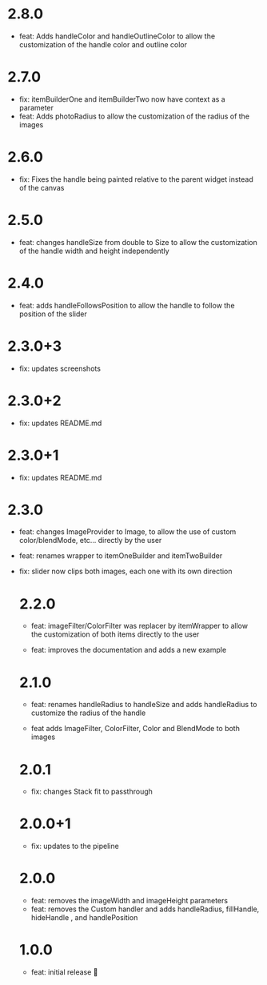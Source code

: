 # 2.8.0

- feat: Adds handleColor and handleOutlineColor to allow the customization of the handle color and outline color

# 2.7.0

- fix: itemBuilderOne and itemBuilderTwo now have context as a parameter
- feat: Adds photoRadius to allow the customization of the radius of the images

# 2.6.0

- fix: Fixes the handle being painted relative to the parent widget instead of the canvas

# 2.5.0

- feat: changes handleSize from double to Size to allow the customization of the handle width and height independently

# 2.4.0

- feat: adds handleFollowsPosition to allow the handle to follow the position of the slider

# 2.3.0+3

- fix: updates screenshots

# 2.3.0+2

- fix: updates README.md

# 2.3.0+1

- fix: updates README.md

# 2.3.0

- feat: changes ImageProvider<Object> to Image, to allow the use of custom color/blendMode, etc... directly by the user

- feat: renames wrapper to itemOneBuilder and itemTwoBuilder

- fix: slider now clips both images, each one with its own direction

# 2.2.0

- feat: imageFilter/ColorFilter was replacer by itemWrapper to allow the customization of both items directly to the user

- feat: improves the documentation and adds a new example

# 2.1.0

- feat: renames handleRadius to handleSize and adds handleRadius to customize the radius of the handle

- feat adds ImageFilter, ColorFilter, Color and BlendMode to both images

# 2.0.1

- fix: changes Stack fit to passthrough

# 2.0.0+1

- fix: updates to the pipeline

# 2.0.0

- feat: removes the imageWidth and imageHeight parameters
- feat: removes the Custom handler and adds handleRadius, fillHandle, hideHandle , and handlePosition

# 1.0.0

- feat: initial release 🎉
